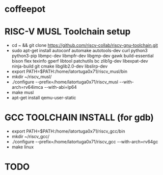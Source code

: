 # coffeepot

# RISC-V MUSL Toolchain setup
* cd ~ && git clone https://github.com/riscv-collab/riscv-gnu-toolchain.git
* sudo apt-get install autoconf automake autotools-dev curl python3 python3-pip libmpc-dev libmpfr-dev libgmp-dev gawk build-essential bison flex texinfo gperf libtool patchutils bc zlib1g-dev libexpat-dev ninja-build git cmake libglib2.0-dev libslirp-dev
* export PATH=$PATH:/home/latortuga0x71/riscv_musl/bin
* mkdir ~/riscv_musl/
* ./configure --prefix=/home/latortuga0x71/riscv_musl --with-arch=rv64imca --with-abi=lp64
* make musl
* apt-get install qemu-user-static

# GCC TOOLCHAIN INSTALL (for gdb)
* export PATH=$PATH:/home/latortuga0x71/riscv_gcc/bin
* mkdir ~/riscv_gcc/
* ./configure --prefix=/home/latortuga0x71/riscv_gcc --with-arch=rv64gc
* make linux

# TODO
